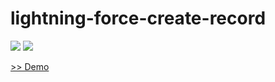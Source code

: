 # lightning-force-create-record
<img src="http://cdn-ak.f.st-hatena.com/images/fotolife/t/tyoshikawa1106/20150314/20150314152540.png" />

<img src="http://cdn-ak.f.st-hatena.com/images/fotolife/t/tyoshikawa1106/20150314/20150314152711.png" />

<a href="https://www.youtube.com/watch?v=NzvKTwz1l8o" target="_blank">>> Demo</a>
